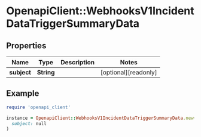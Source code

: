 # OpenapiClient::WebhooksV1IncidentDataTriggerSummaryData

## Properties

| Name | Type | Description | Notes |
| ---- | ---- | ----------- | ----- |
| **subject** | **String** |  | [optional][readonly] |

## Example

```ruby
require 'openapi_client'

instance = OpenapiClient::WebhooksV1IncidentDataTriggerSummaryData.new(
  subject: null
)
```

